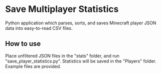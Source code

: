 # Save Multiplayer Statistics
Python application which parses, sorts, and saves Minecraft player JSON data into easy-to-read CSV files.

## How to use
Place unfiltered JSON files in the "stats" folder, and run "save_player_statistics.py". Statistics will be saved in the "Players" folder. Example files are provided.
